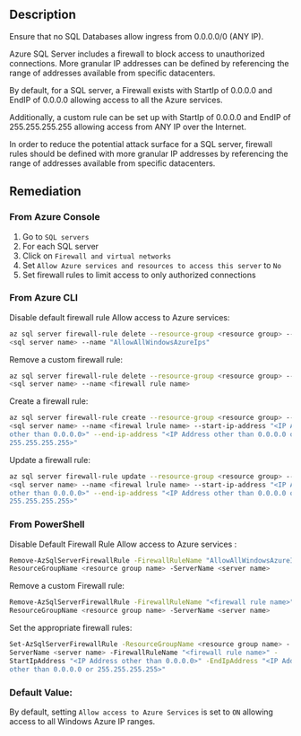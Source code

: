 ## Description

Ensure that no SQL Databases allow ingress from 0.0.0.0/0 (ANY IP).

Azure SQL Server includes a firewall to block access to unauthorized connections. More granular IP addresses can be defined by referencing the range of addresses available from specific datacenters.

By default, for a SQL server, a Firewall exists with StartIp of 0.0.0.0 and EndIP of 0.0.0.0 allowing access to all the Azure services.

Additionally, a custom rule can be set up with StartIp of 0.0.0.0 and EndIP of 255.255.255.255 allowing access from ANY IP over the Internet.

In order to reduce the potential attack surface for a SQL server, firewall rules should be defined with more granular IP addresses by referencing the range of addresses available from specific datacenters.

## Remediation

### From Azure Console

  1. Go to `SQL servers`
  2. For each SQL server
  3. Click on `Firewall and virtual networks`
  4. Set `Allow Azure services and resources to access this server` to `No`
  5. Set firewall rules to limit access to only authorized connections

### From Azure CLI

Disable default firewall rule Allow access to Azure services:

```bash
az sql server firewall-rule delete --resource-group <resource group> --server
<sql server name> --name "AllowAllWindowsAzureIps"
```

Remove a custom firewall rule:

```bash
az sql server firewall-rule delete --resource-group <resource group> --server
<sql server name> --name <firewall rule name>
```

Create a firewall rule:

```bash
az sql server firewall-rule create --resource-group <resource group> --server
<sql server name> --name <firewal lrule name> --start-ip-address "<IP Address
other than 0.0.0.0>" --end-ip-address "<IP Address other than 0.0.0.0 or
255.255.255.255>"
```

Update a firewall rule:

```bash
az sql server firewall-rule update --resource-group <resource group> --server
<sql server name> --name <firewal lrule name> --start-ip-address "<IP Address
other than 0.0.0.0>" --end-ip-address "<IP Address other than 0.0.0.0 or
255.255.255.255>"
```

### From PowerShell

Disable Default Firewall Rule Allow access to Azure services :

```bash
Remove-AzSqlServerFirewallRule -FirewallRuleName "AllowAllWindowsAzureIps" -
ResourceGroupName <resource group name> -ServerName <server name>
```

Remove a custom Firewall rule:

```bash
Remove-AzSqlServerFirewallRule -FirewallRuleName "<firewall rule name>" -
ResourceGroupName <resource group name> -ServerName <server name>
```

Set the appropriate firewall rules:

```bash
Set-AzSqlServerFirewallRule -ResourceGroupName <resource group name> -
ServerName <server name> -FirewallRuleName "<firewall rule name>" -
StartIpAddress "<IP Address other than 0.0.0.0>" -EndIpAddress "<IP Address
other than 0.0.0.0 or 255.255.255.255>"
```

### Default Value:

By default, setting `Allow access to Azure Services` is set to `ON` allowing access to all Windows Azure IP ranges.